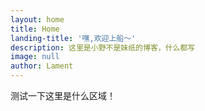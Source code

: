 ```yaml
---
layout: home
title: Home
landing-title: '嘿,欢迎上船～'
description: 这里是小野不是妹纸的博客，什么都写
image: null
author: Lament
---
```

测试一下这里是什么区域！